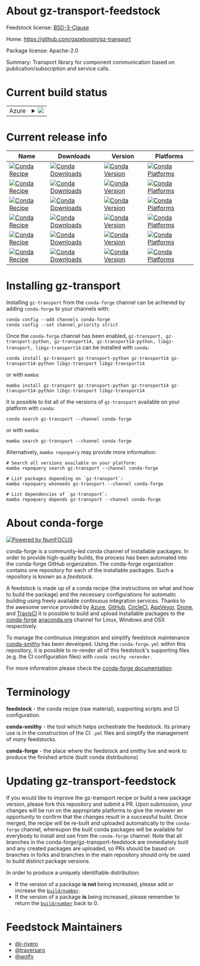 About gz-transport-feedstock
============================

Feedstock license: [BSD-3-Clause](https://github.com/conda-forge/gz-transport-feedstock/blob/main/LICENSE.txt)

Home: https://github.com/gazebosim/gz-transport

Package license: Apache-2.0

Summary: Transport library for component communication based on publication/subscription and service calls.

Current build status
====================


<table>
    
  <tr>
    <td>Azure</td>
    <td>
      <details>
        <summary>
          <a href="https://dev.azure.com/conda-forge/feedstock-builds/_build/latest?definitionId=17600&branchName=main">
            <img src="https://dev.azure.com/conda-forge/feedstock-builds/_apis/build/status/gz-transport-feedstock?branchName=main">
          </a>
        </summary>
        <table>
          <thead><tr><th>Variant</th><th>Status</th></tr></thead>
          <tbody><tr>
              <td>linux_64</td>
              <td>
                <a href="https://dev.azure.com/conda-forge/feedstock-builds/_build/latest?definitionId=17600&branchName=main">
                  <img src="https://dev.azure.com/conda-forge/feedstock-builds/_apis/build/status/gz-transport-feedstock?branchName=main&jobName=linux&configuration=linux%20linux_64_" alt="variant">
                </a>
              </td>
            </tr><tr>
              <td>linux_aarch64</td>
              <td>
                <a href="https://dev.azure.com/conda-forge/feedstock-builds/_build/latest?definitionId=17600&branchName=main">
                  <img src="https://dev.azure.com/conda-forge/feedstock-builds/_apis/build/status/gz-transport-feedstock?branchName=main&jobName=linux&configuration=linux%20linux_aarch64_" alt="variant">
                </a>
              </td>
            </tr><tr>
              <td>linux_ppc64le</td>
              <td>
                <a href="https://dev.azure.com/conda-forge/feedstock-builds/_build/latest?definitionId=17600&branchName=main">
                  <img src="https://dev.azure.com/conda-forge/feedstock-builds/_apis/build/status/gz-transport-feedstock?branchName=main&jobName=linux&configuration=linux%20linux_ppc64le_" alt="variant">
                </a>
              </td>
            </tr><tr>
              <td>osx_64</td>
              <td>
                <a href="https://dev.azure.com/conda-forge/feedstock-builds/_build/latest?definitionId=17600&branchName=main">
                  <img src="https://dev.azure.com/conda-forge/feedstock-builds/_apis/build/status/gz-transport-feedstock?branchName=main&jobName=osx&configuration=osx%20osx_64_" alt="variant">
                </a>
              </td>
            </tr><tr>
              <td>osx_arm64</td>
              <td>
                <a href="https://dev.azure.com/conda-forge/feedstock-builds/_build/latest?definitionId=17600&branchName=main">
                  <img src="https://dev.azure.com/conda-forge/feedstock-builds/_apis/build/status/gz-transport-feedstock?branchName=main&jobName=osx&configuration=osx%20osx_arm64_" alt="variant">
                </a>
              </td>
            </tr><tr>
              <td>win_64</td>
              <td>
                <a href="https://dev.azure.com/conda-forge/feedstock-builds/_build/latest?definitionId=17600&branchName=main">
                  <img src="https://dev.azure.com/conda-forge/feedstock-builds/_apis/build/status/gz-transport-feedstock?branchName=main&jobName=win&configuration=win%20win_64_" alt="variant">
                </a>
              </td>
            </tr>
          </tbody>
        </table>
      </details>
    </td>
  </tr>
</table>

Current release info
====================

| Name | Downloads | Version | Platforms |
| --- | --- | --- | --- |
| [![Conda Recipe](https://img.shields.io/badge/recipe-gz--transport-green.svg)](https://anaconda.org/conda-forge/gz-transport) | [![Conda Downloads](https://img.shields.io/conda/dn/conda-forge/gz-transport.svg)](https://anaconda.org/conda-forge/gz-transport) | [![Conda Version](https://img.shields.io/conda/vn/conda-forge/gz-transport.svg)](https://anaconda.org/conda-forge/gz-transport) | [![Conda Platforms](https://img.shields.io/conda/pn/conda-forge/gz-transport.svg)](https://anaconda.org/conda-forge/gz-transport) |
| [![Conda Recipe](https://img.shields.io/badge/recipe-gz--transport--python-green.svg)](https://anaconda.org/conda-forge/gz-transport-python) | [![Conda Downloads](https://img.shields.io/conda/dn/conda-forge/gz-transport-python.svg)](https://anaconda.org/conda-forge/gz-transport-python) | [![Conda Version](https://img.shields.io/conda/vn/conda-forge/gz-transport-python.svg)](https://anaconda.org/conda-forge/gz-transport-python) | [![Conda Platforms](https://img.shields.io/conda/pn/conda-forge/gz-transport-python.svg)](https://anaconda.org/conda-forge/gz-transport-python) |
| [![Conda Recipe](https://img.shields.io/badge/recipe-gz--transport14-green.svg)](https://anaconda.org/conda-forge/gz-transport14) | [![Conda Downloads](https://img.shields.io/conda/dn/conda-forge/gz-transport14.svg)](https://anaconda.org/conda-forge/gz-transport14) | [![Conda Version](https://img.shields.io/conda/vn/conda-forge/gz-transport14.svg)](https://anaconda.org/conda-forge/gz-transport14) | [![Conda Platforms](https://img.shields.io/conda/pn/conda-forge/gz-transport14.svg)](https://anaconda.org/conda-forge/gz-transport14) |
| [![Conda Recipe](https://img.shields.io/badge/recipe-gz--transport14--python-green.svg)](https://anaconda.org/conda-forge/gz-transport14-python) | [![Conda Downloads](https://img.shields.io/conda/dn/conda-forge/gz-transport14-python.svg)](https://anaconda.org/conda-forge/gz-transport14-python) | [![Conda Version](https://img.shields.io/conda/vn/conda-forge/gz-transport14-python.svg)](https://anaconda.org/conda-forge/gz-transport14-python) | [![Conda Platforms](https://img.shields.io/conda/pn/conda-forge/gz-transport14-python.svg)](https://anaconda.org/conda-forge/gz-transport14-python) |
| [![Conda Recipe](https://img.shields.io/badge/recipe-libgz--transport-green.svg)](https://anaconda.org/conda-forge/libgz-transport) | [![Conda Downloads](https://img.shields.io/conda/dn/conda-forge/libgz-transport.svg)](https://anaconda.org/conda-forge/libgz-transport) | [![Conda Version](https://img.shields.io/conda/vn/conda-forge/libgz-transport.svg)](https://anaconda.org/conda-forge/libgz-transport) | [![Conda Platforms](https://img.shields.io/conda/pn/conda-forge/libgz-transport.svg)](https://anaconda.org/conda-forge/libgz-transport) |
| [![Conda Recipe](https://img.shields.io/badge/recipe-libgz--transport14-green.svg)](https://anaconda.org/conda-forge/libgz-transport14) | [![Conda Downloads](https://img.shields.io/conda/dn/conda-forge/libgz-transport14.svg)](https://anaconda.org/conda-forge/libgz-transport14) | [![Conda Version](https://img.shields.io/conda/vn/conda-forge/libgz-transport14.svg)](https://anaconda.org/conda-forge/libgz-transport14) | [![Conda Platforms](https://img.shields.io/conda/pn/conda-forge/libgz-transport14.svg)](https://anaconda.org/conda-forge/libgz-transport14) |

Installing gz-transport
=======================

Installing `gz-transport` from the `conda-forge` channel can be achieved by adding `conda-forge` to your channels with:

```
conda config --add channels conda-forge
conda config --set channel_priority strict
```

Once the `conda-forge` channel has been enabled, `gz-transport, gz-transport-python, gz-transport14, gz-transport14-python, libgz-transport, libgz-transport14` can be installed with `conda`:

```
conda install gz-transport gz-transport-python gz-transport14 gz-transport14-python libgz-transport libgz-transport14
```

or with `mamba`:

```
mamba install gz-transport gz-transport-python gz-transport14 gz-transport14-python libgz-transport libgz-transport14
```

It is possible to list all of the versions of `gz-transport` available on your platform with `conda`:

```
conda search gz-transport --channel conda-forge
```

or with `mamba`:

```
mamba search gz-transport --channel conda-forge
```

Alternatively, `mamba repoquery` may provide more information:

```
# Search all versions available on your platform:
mamba repoquery search gz-transport --channel conda-forge

# List packages depending on `gz-transport`:
mamba repoquery whoneeds gz-transport --channel conda-forge

# List dependencies of `gz-transport`:
mamba repoquery depends gz-transport --channel conda-forge
```


About conda-forge
=================

[![Powered by
NumFOCUS](https://img.shields.io/badge/powered%20by-NumFOCUS-orange.svg?style=flat&colorA=E1523D&colorB=007D8A)](https://numfocus.org)

conda-forge is a community-led conda channel of installable packages.
In order to provide high-quality builds, the process has been automated into the
conda-forge GitHub organization. The conda-forge organization contains one repository
for each of the installable packages. Such a repository is known as a *feedstock*.

A feedstock is made up of a conda recipe (the instructions on what and how to build
the package) and the necessary configurations for automatic building using freely
available continuous integration services. Thanks to the awesome service provided by
[Azure](https://azure.microsoft.com/en-us/services/devops/), [GitHub](https://github.com/),
[CircleCI](https://circleci.com/), [AppVeyor](https://www.appveyor.com/),
[Drone](https://cloud.drone.io/welcome), and [TravisCI](https://travis-ci.com/)
it is possible to build and upload installable packages to the
[conda-forge](https://anaconda.org/conda-forge) [anaconda.org](https://anaconda.org/)
channel for Linux, Windows and OSX respectively.

To manage the continuous integration and simplify feedstock maintenance
[conda-smithy](https://github.com/conda-forge/conda-smithy) has been developed.
Using the ``conda-forge.yml`` within this repository, it is possible to re-render all of
this feedstock's supporting files (e.g. the CI configuration files) with ``conda smithy rerender``.

For more information please check the [conda-forge documentation](https://conda-forge.org/docs/).

Terminology
===========

**feedstock** - the conda recipe (raw material), supporting scripts and CI configuration.

**conda-smithy** - the tool which helps orchestrate the feedstock.
                   Its primary use is in the construction of the CI ``.yml`` files
                   and simplify the management of *many* feedstocks.

**conda-forge** - the place where the feedstock and smithy live and work to
                  produce the finished article (built conda distributions)


Updating gz-transport-feedstock
===============================

If you would like to improve the gz-transport recipe or build a new
package version, please fork this repository and submit a PR. Upon submission,
your changes will be run on the appropriate platforms to give the reviewer an
opportunity to confirm that the changes result in a successful build. Once
merged, the recipe will be re-built and uploaded automatically to the
`conda-forge` channel, whereupon the built conda packages will be available for
everybody to install and use from the `conda-forge` channel.
Note that all branches in the conda-forge/gz-transport-feedstock are
immediately built and any created packages are uploaded, so PRs should be based
on branches in forks and branches in the main repository should only be used to
build distinct package versions.

In order to produce a uniquely identifiable distribution:
 * If the version of a package **is not** being increased, please add or increase
   the [``build/number``](https://docs.conda.io/projects/conda-build/en/latest/resources/define-metadata.html#build-number-and-string).
 * If the version of a package **is** being increased, please remember to return
   the [``build/number``](https://docs.conda.io/projects/conda-build/en/latest/resources/define-metadata.html#build-number-and-string)
   back to 0.

Feedstock Maintainers
=====================

* [@j-rivero](https://github.com/j-rivero/)
* [@traversaro](https://github.com/traversaro/)
* [@wolfv](https://github.com/wolfv/)

